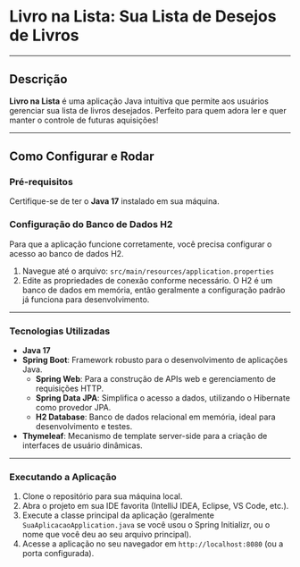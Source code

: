 # Livro na Lista: Sua Lista de Desejos de Livros
---
## Descrição
**Livro na Lista** é uma aplicação Java intuitiva que permite aos usuários gerenciar sua lista de livros desejados. Perfeito para quem adora ler e quer manter o controle de futuras aquisições!

---

## Como Configurar e Rodar

### Pré-requisitos
Certifique-se de ter o **Java 17** instalado em sua máquina.

### Configuração do Banco de Dados H2
Para que a aplicação funcione corretamente, você precisa configurar o acesso ao banco de dados H2.

1.  Navegue até o arquivo: `src/main/resources/application.properties`
2.  Edite as propriedades de conexão conforme necessário. O H2 é um banco de dados em memória, então geralmente a configuração padrão já funciona para desenvolvimento.

---

### Tecnologias Utilizadas

* **Java 17**
* **Spring Boot**: Framework robusto para o desenvolvimento de aplicações Java.
    * **Spring Web**: Para a construção de APIs web e gerenciamento de requisições HTTP.
    * **Spring Data JPA**: Simplifica o acesso a dados, utilizando o Hibernate como provedor JPA.
    * **H2 Database**: Banco de dados relacional em memória, ideal para desenvolvimento e testes.
* **Thymeleaf**: Mecanismo de template server-side para a criação de interfaces de usuário dinâmicas.

---

### Executando a Aplicação

1.  Clone o repositório para sua máquina local.
2.  Abra o projeto em sua IDE favorita (IntelliJ IDEA, Eclipse, VS Code, etc.).
3.  Execute a classe principal da aplicação (geralmente `SuaAplicacaoApplication.java` se você usou o Spring Initializr, ou o nome que você deu ao seu arquivo principal).
4.  Acesse a aplicação no seu navegador em `http://localhost:8080` (ou a porta configurada).
